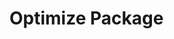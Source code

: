 # Optimize Package

<!-- curl --location 'https://huangbowen.cn/api/log' \
--header 'Content-Type: application/json' \
--data '
{
"traceId": "11111111111110bdf6c8e-25c8-427d-847a-9950318a2e14",
"level": "warn",
"type": "Action",
"ua": "Mozilla/5.0 (Macintosh; Intel Mac OS X 10_15_7) AppleWebKit/537.36 (KHTML, like Gecko) Chrome/124.0.0.0 Safari/537.36",
"bt": "mobile",
"fpId": "c77a37f4",
"uid": 1002,
"appId": "geekbang-h5",
"clientType": "browser",
"pid": "088c8a92-5a24-4144-9c37-310848c397e1",
"url": "https://time.geekbang.org/",
"data": {
"dataId": 2384780,
"name": "fetch-api",
"level": "info",
"message": "success",
"time": 1710345961943,
"type": "HTTP",
"elapsedTime": 166.34,
"method": "POST",
"httpType": "fetch",
"url": "https://time.geekbang.org/serv/v3/product/infos",
"body": "{\"ids\":[100035801,100002401,100024001,100007001,100003901,100029601,100027801,100034101,100042501,100023701]}",
"status": 0
},
"breadcrumbs": [
{
"name": "fetch-api",
"level": "info",
"time": "string",
"type": "Fetch",
"category": "hhtp"
}
]
}
'
 -->
